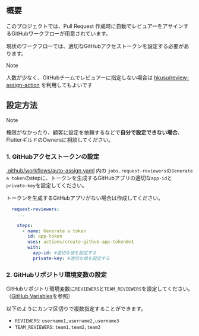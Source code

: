 ## 概要

このプロジェクトでは、Pull Request 作成時に自動でレビュアーをアサインするGitHubワークフローが用意されています。

現状のワークフローでは、適切なGitHubアクセストークンを設定する必要があります。

> [!NOTE] 
> 人数が少なく、GitHubチームでレビュアーに指定しない場合は [hkusu/review-assign-action] を利用してもよいです

## 設定方法

> [!NOTE]
> 権限がなかったり、顧客に設定を依頼するなどで**自分で設定できない場合**、FlutterギルドのOwnersに相談してください。

### 1. GitHubアクセストークンの設定
[.github/workflows/auto-assign.yaml] 内の
`jobs.request-reviewers`の`Generate a token`のstepに、トークンを生成するGitHubアプリの適切な`app-id`と`private-key`を設定してください。

トークンを生成するGitHubアプリがない場合は作成してください。

```yaml
  request-reviewers:
    ...

    steps:
      - name: Generate a token
        id: app-token
        uses: actions/create-github-app-token@v1
        with:
          app-id: #適切な値を設定する
          private-key: #適切な値を設定する
```

### 2. GitHubリポジトリ環境変数の設定
GitHubリポジトリ環境変数に`REVIEWERS`と`TEAM_REVIEWERS`を設定してください。（[GitHub Variables]を参照）

以下のようにカンマ区切りで複数指定することができます。
- `REVIEWERS`: `username1,username2,username3`
- `TEAM_REVIEWERS`: `team1,team2,team3`

<!-- Links -->
[hkusu/review-assign-action]: https://github.com/hkusu/review-assign-action

[.github/workflows/auto-assign.yaml]: /.github/workflows/auto-assign.yaml

[GitHub Variables]: https://docs.github.com/en/actions/learn-github-actions/variables
